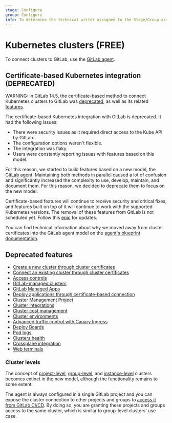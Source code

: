 ```yaml
---
stage: Configure
group: Configure
info: To determine the technical writer assigned to the Stage/Group associated with this page, see https://about.gitlab.com/handbook/engineering/ux/technical-writing/#assignments
---
```


# Kubernetes clusters **(FREE)**

To connect clusters to GitLab, use the [GitLab agent](../../clusters/agent/index.md).

## Certificate-based Kubernetes integration (DEPRECATED)

WARNING:
In GitLab 14.5, the certificate-based method to connect Kubernetes clusters
to GitLab was [deprecated](https://gitlab.com/groups/gitlab-org/configure/-/epics/8),
as well as its related [features](#deprecated-features).

The certificate-based Kubernetes integration with GitLab is deprecated.
It had the following issues:

- There were security issues as it required direct access to the Kube API by GitLab.
- The configuration options weren't flexible.
- The integration was flaky.
- Users were constantly reporting issues with features based on this model.

For this reason, we started to build features based on a new model, the
[GitLab agent](../../clusters/agent/index.md).
Maintaining both methods in parallel caused a lot of confusion
and significantly increased the complexity to use, develop, maintain, and
document them. For this reason, we decided to deprecate them to focus on the
new model.

Certificate-based features will continue to receive security and critical
fixes, and features built on top of it will continue to work with the supported
Kubernetes versions. The removal of these features from GitLab is not
scheduled yet.
Follow this [epic](https://gitlab.com/groups/gitlab-org/configure/-/epics/8)
for updates.

You can find technical information about why we moved away from cluster certificates into
the GitLab agent model on the [agent's blueprint documentation](../../../architecture/blueprints/gitlab_to_kubernetes_communication/index.md).

## Deprecated features

- [Create a new cluster through cluster certificates](../../project/clusters/add_remove_clusters.md)
- [Connect an existing cluster through cluster certificates](../../project/clusters/add_existing_cluster.md)
- [Access controls](../../project/clusters/cluster_access.md)
- [GitLab-managed clusters](../../project/clusters/gitlab_managed_clusters.md)
- [GitLab Managed Apps](../../clusters/applications.md)
- [Deploy applications through certificate-based connection](../../project/clusters/deploy_to_cluster.md)
- [Cluster Management Project](../../clusters/management_project.md)
- [Cluster integrations](../../clusters/integrations.md)
- [Cluster cost management](../../clusters/cost_management.md)
- [Cluster environments](../../clusters/environments.md)
- [Advanced traffic control with Canary Ingress](../../project/canary_deployments.md#advanced-traffic-control-with-canary-ingress-deprecated)
- [Deploy Boards](../../project/deploy_boards.md)
- [Pod logs](../../project/clusters/kubernetes_pod_logs.md)
- [Clusters health](manage/clusters_health.md)
- [Crossplane integration](../../clusters/crossplane.md)
- [Web terminals](../../../administration/integration/terminal.md)

### Cluster levels

The concept of [project-level](../../project/clusters/index.md),
[group-level](../../group/clusters/index.md), and
[instance-level](../../instance/clusters/index.md) clusters becomes
extinct in the new model, although the functionality remains to some extent.

The agent is always configured in a single GitLab project and you can expose the cluster connection to other projects and groups to [access it from GitLab CI/CD](../../clusters/agent/ci_cd_workflow.md).
By doing so, you are granting these projects and groups access to the same cluster, which is similar to group-level clusters' use case.
